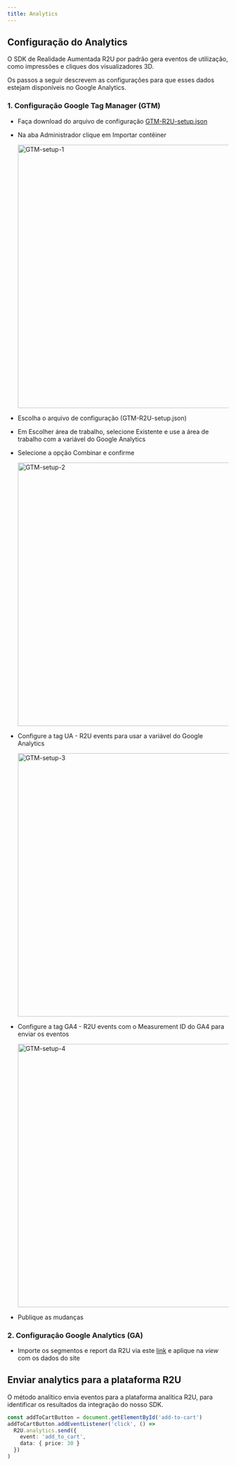 ```yaml
---
title: Analytics
---
```


## Configuração do Analytics

O SDK de Realidade Aumentada R2U por padrão gera eventos de utilização, como impressões e cliques dos visualizadores 3D.

Os passos a seguir descrevem as configurações para que esses dados estejam disponíveis no Google Analytics.

### 1. Configuração Google Tag Manager (GTM)

- Faça download do arquivo de configuração [GTM-R2U-setup.json](https://raw.githubusercontent.com/r2u-io/documentation/master/gtm_setup/files/GTM-R2U-setup.json)
- Na aba Administrador clique em Importar contêiner

  <div>
    <p float="left">
      <img src="https://storage.googleapis.com/r2u-sdk-bucket/documentation/GTM-setup-screen-01-pt-br.png" title="GTM-setup-1" width="600"/>
    </p>
  </div>

- Escolha o arquivo de configuração (GTM-R2U-setup.json)

- Em Escolher área de trabalho, selecione Existente e use a área de trabalho com a variável do Google Analytics

- Selecione a opção Combinar e confirme

  <div>
    <p float="left">
      <img src="https://storage.googleapis.com/r2u-sdk-bucket/documentation/GTM-setup-screen-02-pt-br.png" title="GTM-setup-2" width="600"/>
    </p>
  </div>

- Configure a tag UA - R2U events para usar a variável do Google Analytics

   <div>
    <p float="left">
      <img src="https://storage.googleapis.com/r2u-sdk-bucket/documentation/GTM-setup-screen-03-pt-br.png" title="GTM-setup-3" width="600"/>
    </p>
  </div>

- Configure a tag GA4 - R2U events com o Measurement ID do GA4 para enviar os eventos

   <div>
    <p float="left">
      <img src={require('./assets/GTM-setup-screen-04-pt-br.png').default} title="GTM-setup-4" width="600"/>
    </p>
  </div>

- Publique as mudanças

### 2. Configuração Google Analytics (GA)

- Importe os segmentos e report da R2U via este [link](https://analytics.google.com/analytics/web/provision/?authuser=0&utm_source&utm_medium&utm_term&utm_content&utm_campaign#/provision) e aplique na _view_ com os dados do site

## Enviar analytics para a plataforma R2U

O método analítico envia eventos para a plataforma analítica R2U, para identificar os resultados da integração do nosso SDK.

```typescript
const addToCartButton = document.getElementById('add-to-cart')
addToCartButton.addEventListener('click', () =>
  R2U.analytics.send({
    event: 'add_to_cart',
    data: { price: 30 }
  })
)
```
